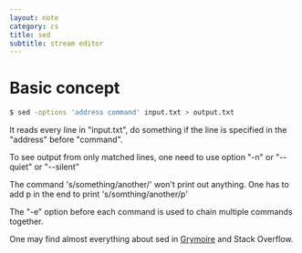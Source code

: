 ```yaml
---
layout: note
category: cs
title: sed
subtitle: stream editor
---
```


Basic concept
=============
~~~bash
$ sed -options 'address command' input.txt > output.txt
~~~
It reads every line in "input.txt", do something if the line is specified in
the "address" before "command".

To see output from only matched lines, one need to use option "-n" or
"--quiet" or "--silent"

The command 's/something/another/' won't print out anything. One has to add p
in the end to print 's/somthing/another/p'

The "-e" option before each command is used to chain multiple commands
together.

One may find almost everything about sed in [Grymoire][grymoire] and
Stack Overflow.

[grymoire]: http://www.grymoire.com/unix/Sed.html
